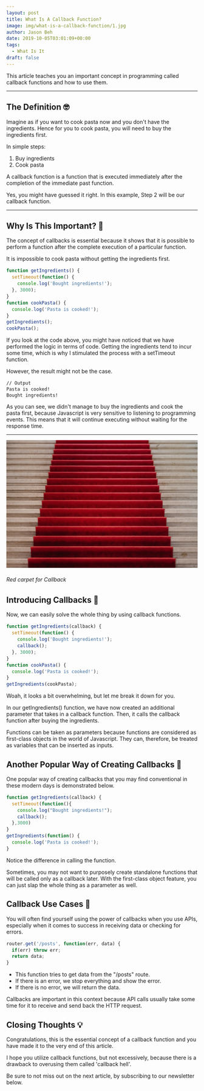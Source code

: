 ```yaml
---
layout: post
title: What Is A Callback Function?
image: img/what-is-a-callback-function/1.jpg
author: Jason Beh
date: 2019-10-05T03:01:09+00:00
tags:
  - What Is It
draft: false
---
```


This article teaches you an important concept in programming called callback functions and how to use them.

---

## The Definition 🤓

Imagine as if you want to cook pasta now and you don't have the ingredients. Hence for you to cook pasta, you will need to buy the ingredients first.

In simple steps:

1. Buy ingredients
2. Cook pasta

A callback function is a function that is executed immediately after the completion of the immediate past function.

Yes, you might have guessed it right. In this example, Step 2 will be our callback function.

---

## Why Is This Important? 🤔

The concept of callbacks is essential because it shows that it is possible to perform a function after the complete execution of a particular function.

It is impossible to cook pasta without getting the ingredients first.

```javascript
function getIngredients() {
  setTimeout(function() {
    console.log('Bought ingredients!');
  }, 3000);
}
function cookPasta() {
  console.log('Pasta is cooked!');
}
getIngredients();
cookPasta();
```

If you look at the code above, you might have noticed that we have performed the logic in terms of code. Getting the ingredients tend to incur some time, which is why I stimulated the process with a setTimeout function.

However, the result might not be the case.

```
// Output
Pasta is cooked!
Bought ingredients!
```

As you can see, we didn't manage to buy the ingredients and cook the pasta first, because Javascript is very sensitive to listening to programming events. This means that it will continue executing without waiting for the response time.

---

![Red Carpet](img/what-is-a-callback-function/2.jpg)

###### Red carpet for Callback

## Introducing Callbacks 🙌

Now, we can easily solve the whole thing by using callback functions.

```javascript
function getIngredients(callback) {
  setTimeout(function() {
    console.log('Bought ingredients!');
    callback();
  }, 3000);
}
function cookPasta() {
  console.log('Pasta is cooked!');
}
getIngredients(cookPasta);
```

Woah, it looks a bit overwhelming, but let me break it down for you.

In our getIngredients() function, we have now created an additional parameter that takes in a callback function. Then, it calls the callback function after buying the ingredients.

Functions can be taken as parameters because functions are considered as first-class objects in the world of Javascript. They can, therefore, be treated as variables that can be inserted as inputs.

## Another Popular Way of Creating Callbacks 💯

One popular way of creating callbacks that you may find conventional in these modern days is demonstrated below.

```javascript
function getIngredients(callback) {
  setTimeout(function(){
    console.log("Bought ingredients!");
    callback();
  },3000)
}
getIngredients(function() {
  console.log('Pasta is cooked!');
}
```

Notice the difference in calling the function.

Sometimes, you may not want to purposely create standalone functions that will be called only as a callback later. With the first-class object feature, you can just slap the whole thing as a parameter as well.

## Callback Use Cases 💪

You will often find yourself using the power of callbacks when you use APIs, especially when it comes to success in receiving data or checking for errors.

```javascript
router.get('/posts', function(err, data) {
  if(err) throw err;
  return data;
}
```

- This function tries to get data from the "/posts" route.
- If there is an error, we stop everything and show the error.
- If there is no error, we will return the data.

Callbacks are important in this context because API calls usually take some time for it to receive and send back the HTTP request.

## Closing Thoughts 💡

Congratulations, this is the essential concept of a callback function and you have made it to the very end of this article.

I hope you utilize callback functions, but not excessively, because there is a drawback to overusing them called 'callback hell'.

Be sure to not miss out on the next article, by subscribing to our newsletter below.
